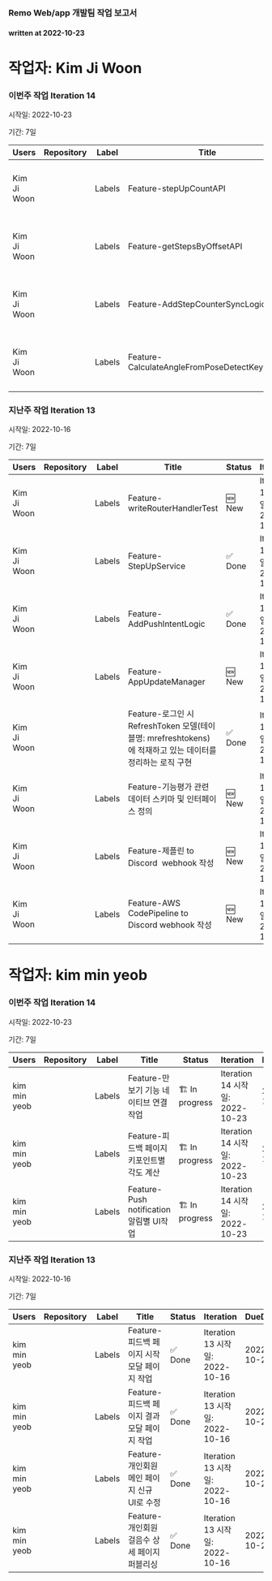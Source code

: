 ### Remo Web/app 개발팀 작업 보고서

#### written at 2022-10-23

# 작업자: Kim Ji Woon

### 이번주 작업 Iteration 14


시작일: 2022-10-23


기간: 7일

| Users | Repository | Label | Title | Status | Iteration | DueDate | StartDate | PullRequest |
| ----- | ---------- | ----- | ----- | ------ | --------- | ------- | --------- | ----------- |
| Kim Ji Woon |  | Labels | Feature-stepUpCountAPI | 🆕 New | Iteration 14 시작일: 2022-10-23 | 2022-10-31 |  |  |
| Kim Ji Woon |  | Labels | Feature-getStepsByOffsetAPI | 🆕 New | Iteration 14 시작일: 2022-10-23 | 2022-10-31 |  |  |
| Kim Ji Woon |  | Labels | Feature-AddStepCounterSyncLogic | 🏗 In progress | Iteration 14 시작일: 2022-10-23 | 2022-10-28 | 2022-10-21 |  |
| Kim Ji Woon |  | Labels | Feature-CalculateAngleFromPoseDetectKeyPoints | 🆕 New | Iteration 14 시작일: 2022-10-23 | 2022-10-28 |  |  |

### 지난주 작업 Iteration 13


시작일: 2022-10-16


기간: 7일

| Users | Repository | Label | Title | Status | Iteration | DueDate | StartDate | PullRequest |
| ----- | ---------- | ----- | ----- | ------ | --------- | ------- | --------- | ----------- |
| Kim Ji Woon |  | Labels | Feature-writeRouterHandlerTest | 🆕 New | Iteration 13 시작일: 2022-10-16 | 2022-10-31 |  |  |
| Kim Ji Woon |  | Labels | Feature-StepUpService | ✅ Done | Iteration 13 시작일: 2022-10-16 | 2022-10-31 | 2022-10-21 | 제목: chore: add StepCounterService 병합일: 2022-10-21 |
| Kim Ji Woon |  | Labels | Feature-AddPushIntentLogic | ✅ Done | Iteration 13 시작일: 2022-10-16 | 2022-10-21 | 2022-10-17 | 제목: chore: add confirmCenterUserGrantNotificationsRequest execute logic 병합일: 2022-10-19 |
| Kim Ji Woon |  | Labels | Feature-AppUpdateManager | 🆕 New | Iteration 13 시작일: 2022-10-16 |  |  |  |
| Kim Ji Woon |  |  | Feature-로그인 시 RefreshToken 모델(테이블명: mrefreshtokens) 에 적재하고 있는 데이터를 정리하는 로직 구현 | ✅ Done | Iteration 13 시작일: 2022-10-16 | 2022-09-08 | 2022-09-22 |  |
| Kim Ji Woon |  | Labels | Feature-기능평가 관련 데이터 스키마 및 인터페이스 정의 | 🆕 New | Iteration 13 시작일: 2022-10-16 | 2022-09-09 |  |  |
| Kim Ji Woon |  | Labels | Feature-제플린 to Discord  webhook 작성 | 🆕 New | Iteration 13 시작일: 2022-10-16 | 2022-08-23 | 2022-08-22 |  |
| Kim Ji Woon |  | Labels | Feature-AWS CodePipeline to Discord webhook 작성 | 🆕 New | Iteration 13 시작일: 2022-10-16 | 2022-08-22 | 2022-08-22 |  |

# 작업자: kim min yeob

### 이번주 작업 Iteration 14


시작일: 2022-10-23


기간: 7일

| Users | Repository | Label | Title | Status | Iteration | DueDate | StartDate | PullRequest |
| ----- | ---------- | ----- | ----- | ------ | --------- | ------- | --------- | ----------- |
| kim min yeob |  | Labels | Feature-만보기 기능 네이티브 연결작업 | 🏗 In progress | Iteration 14 시작일: 2022-10-23 | 2022-10-28 | 2022-10-24 |  |
| kim min yeob |  | Labels | Feature-피드백 페이지 키포인트별 각도 계산 | 🏗 In progress | Iteration 14 시작일: 2022-10-23 | 2022-10-28 | 2022-10-24 |  |
| kim min yeob |  | Labels | Feature-Push notification 알림별 UI작업 | 🏗 In progress | Iteration 14 시작일: 2022-10-23 | 2022-10-28 | 2022-10-24 |  |

### 지난주 작업 Iteration 13


시작일: 2022-10-16


기간: 7일

| Users | Repository | Label | Title | Status | Iteration | DueDate | StartDate | PullRequest |
| ----- | ---------- | ----- | ----- | ------ | --------- | ------- | --------- | ----------- |
| kim min yeob |  | Labels | Feature-피드백 페이지 시작 모달 페이지 작업 | ✅ Done | Iteration 13 시작일: 2022-10-16 | 2022-10-21 | 2022-10-17 |  |
| kim min yeob |  | Labels | Feature-피드백 페이지 결과 모달 페이지 작업 | ✅ Done | Iteration 13 시작일: 2022-10-16 | 2022-10-21 | 2022-10-17 |  |
| kim min yeob |  | Labels | Feature-개인회원 메인 페이지 신규 UI로 수정 | ✅ Done | Iteration 13 시작일: 2022-10-16 | 2022-10-21 | 2022-10-17 |  |
| kim min yeob |  | Labels | Feature-개인회원 걸음수 상세 페이지 퍼블리싱 | ✅ Done | Iteration 13 시작일: 2022-10-16 | 2022-10-21 | 2022-10-17 |  |
